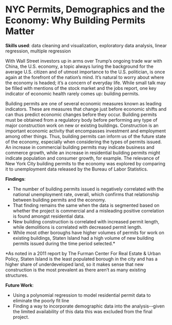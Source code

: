 # NYC Permits, Demographics and the Economy: Why Building Permits Matter

**Skills used**: data cleaning and visualization, exploratory data analysis, linear regression, multiple regression

  With Wall Street investors up in arms over Trump’s ongoing trade war with China, the U.S. economy, a topic always luring the background for the average U.S. citizen and of utmost importance to the U.S. politician, is once again at the forefront of the nation’s mind. It’s natural to worry about where the economy is headed; it’s a concern of everyday life. While small talk may be filled with mentions of the stock market and the jobs report, one key indicator of economic health rarely comes up: building permits. 

  Building permits are one of several economic measures known as leading indicators. These are measures that change just before economic shifts and can thus predict economic changes before they occur. Building permits must be obtained from a regulatory body before performing any type of major construction work on new or existing buildings. Construction is an important economic activity that encompasses investment and employment among other things. Thus, building permits can inform us of the future state of the economy, especially when considering the types of permits issued. An increase in commercial building permits may indicate business and commerce growth, while an increase in residential building permits might indicate population and consumer growth, for example. The relevance of New York City building permits to the economy was explored by comparing it to unemployment data released by the Bureau of Labor Statistics.

**Findings**: 
* The number of building permits issued is negatively correlated with the national unemployment rate, overall, which confirms that relationship between building permits and the economy. 
* That finding remains the same when the data is segmented based on whether the project is commercial and a misleading positive correlation is found amongst residential data. 
* New building construction is correlated with increased permit length, while demolitions is correlated  with decreased permit length. 
* While most other boroughs have higher volumes of permits for work on existing buildings, Staten Island had a high volume of new building permits issued during the time period selected.*

*As noted in a 2011 report by  The Furman Center For Real Estate & Urban Policy, Staten Island is the least populated borough in the city and has a higher share of underdeveloped land, so it makes sense that new construction is the most prevalent as there aren’t as many existing structures. 

**Future Work**: 
* Using a polynomial regression to model residential permit data to eliminate the poorly fit line
* Finding a way to incorporate demographic data into the analysis--given the limited availability of this data this was excluded from the final project.



